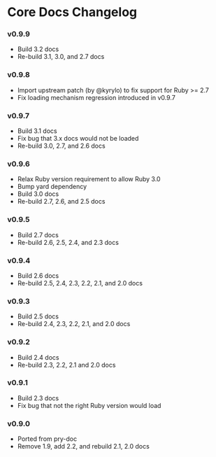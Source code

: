 Core Docs Changelog
===================

### v0.9.9

* Build 3.2 docs
* Re-build 3.1, 3.0, and 2.7 docs

### v0.9.8

* Import upstream patch (by @kyrylo) to fix support for Ruby >= 2.7
* Fix loading mechanism regression introduced in v0.9.7

### v0.9.7

* Build 3.1 docs
* Fix bug that 3.x docs would not be loaded
* Re-build 3.0, 2.7, and 2.6 docs

### v0.9.6

* Relax Ruby version requirement to allow Ruby 3.0
* Bump yard dependency
* Build 3.0 docs
* Re-build 2.7, 2.6, and 2.5 docs

### v0.9.5

* Build 2.7 docs
* Re-build 2.6, 2.5, 2.4, and 2.3 docs

### v0.9.4

* Build 2.6 docs
* Re-build 2.5, 2.4, 2.3, 2.2, 2.1, and 2.0 docs

### v0.9.3

* Build 2.5 docs
* Re-build 2.4, 2.3, 2.2, 2.1, and 2.0 docs

### v0.9.2

* Build 2.4 docs
* Re-build 2.3, 2.2, 2.1 and 2.0 docs

### v0.9.1

* Build 2.3 docs
* Fix bug that not the right Ruby version would load

### v0.9.0

* Ported from pry-doc
* Remove 1.9, add 2.2, and rebuild 2.1, 2.0 docs

